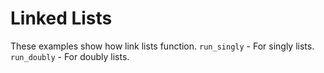 # Linked Lists
These examples show how link lists function.
`run_singly` - For singly lists.
`run_doubly` - For doubly lists.